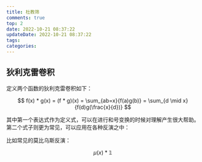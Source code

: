 ```yaml
---
title: 杜教筛
comments: true
top: 2
date: 2022-10-21 08:37:22
updateDate: 2022-10-21 08:37:22
tags:
categories:
---
```


<!--more-->

## 狄利克雷卷积

定义两个函数的狄利克雷卷积如下：

$$
f(x) * g(x) = (f * g)(x) = \sum_{ab=x}{f(a)g(b)} = \sum_{d \mid x}{f(d)g(\frac{x}{d})}
$$

其中第一个表达式作为定义式，可以在进行和号变换的时候对理解产生很大帮助。第二个式子则更为常见，可以应用在各种反演之中：

比如常见的莫比乌斯反演：

$$
\mu(x) * \mathbb{1}
$$